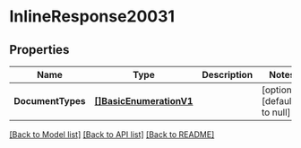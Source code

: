 # InlineResponse20031

## Properties
Name | Type | Description | Notes
------------ | ------------- | ------------- | -------------
**DocumentTypes** | [**[]BasicEnumerationV1**](Basic_enumeration.v1.md) |  | [optional] [default to null]

[[Back to Model list]](../README.md#documentation-for-models) [[Back to API list]](../README.md#documentation-for-api-endpoints) [[Back to README]](../README.md)

